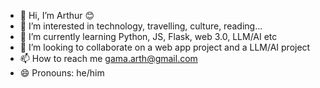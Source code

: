 - 👋 Hi, I’m Arthur 😊
- 👀 I’m interested in technology, travelling, culture, reading...
- 🌱 I’m currently learning Python, JS, Flask, web 3.0, LLM/AI etc
- 💞️ I’m looking to collaborate on a web app project and a LLM/AI project
- 📫 How to reach me gama.arth@gmail.com
- 😄 Pronouns: he/him

<!---
arthursngama/arthursngama is a ✨ special ✨ repository because its `README.md` (this file) appears on your GitHub profile.
You can click the Preview link to take a look at your changes.
--->
